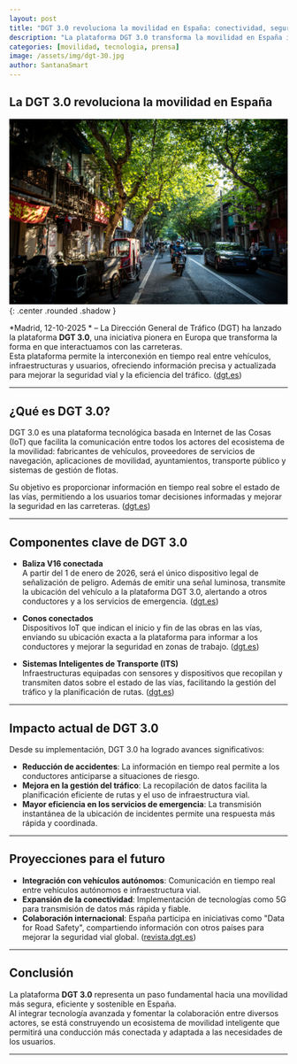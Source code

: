 ```yaml
---
layout: post
title: "DGT 3.0 revoluciona la movilidad en España: conectividad, seguridad y eficiencia"
description: "La plataforma DGT 3.0 transforma la movilidad en España integrando vehículos, infraestructuras y servicios inteligentes."
categories: [movilidad, tecnologia, prensa]
image: /assets/img/dgt-30.jpg
author: SantanaSmart
---
```


## La DGT 3.0 revoluciona la movilidad en España

![dgt 3.0](/assets/images/dgt-30.jpg){: .center .rounded .shadow }

*Madrid, 12-10-2025 * – La Dirección General de Tráfico (DGT) ha lanzado la plataforma **DGT 3.0**, una iniciativa pionera en Europa que transforma la forma en que interactuamos con las carreteras.  
Esta plataforma permite la interconexión en tiempo real entre vehículos, infraestructuras y usuarios, ofreciendo información precisa y actualizada para mejorar la seguridad vial y la eficiencia del tráfico. ([dgt.es](https://www.dgt.es/muevete-con-seguridad/tecnologia-e-innovacion-en-carretera/dgt-3.0/?utm_source=chatgpt.com))

---

## ¿Qué es DGT 3.0?

DGT 3.0 es una plataforma tecnológica basada en Internet de las Cosas (IoT) que facilita la comunicación entre todos los actores del ecosistema de la movilidad: fabricantes de vehículos, proveedores de servicios de navegación, aplicaciones de movilidad, ayuntamientos, transporte público y sistemas de gestión de flotas.  

Su objetivo es proporcionar información en tiempo real sobre el estado de las vías, permitiendo a los usuarios tomar decisiones informadas y mejorar la seguridad en las carreteras. ([dgt.es](https://www.dgt.es/muevete-con-seguridad/tecnologia-e-innovacion-en-carretera/dgt-3.0/?utm_source=chatgpt.com))

---

## Componentes clave de DGT 3.0

- **Baliza V16 conectada**  
  A partir del 1 de enero de 2026, será el único dispositivo legal de señalización de peligro. Además de emitir una señal luminosa, transmite la ubicación del vehículo a la plataforma DGT 3.0, alertando a otros conductores y a los servicios de emergencia. ([dgt.es](https://www.dgt.es/muevete-con-seguridad/tecnologia-e-innovacion-en-carretera/Dispositivos-de-presenalizacion-V16/?utm_source=chatgpt.com))

- **Conos conectados**  
  Dispositivos IoT que indican el inicio y fin de las obras en las vías, enviando su ubicación exacta a la plataforma para informar a los conductores y mejorar la seguridad en zonas de trabajo. ([dgt.es](https://www.dgt.es/muevete-con-seguridad/tecnologia-e-innovacion-en-carretera/conos-conectados/?utm_source=chatgpt.com))

- **Sistemas Inteligentes de Transporte (ITS)**  
  Infraestructuras equipadas con sensores y dispositivos que recopilan y transmiten datos sobre el estado de las vías, facilitando la gestión del tráfico y la planificación de rutas. ([dgt.es](https://www.dgt.es/muevete-con-seguridad/tecnologia-e-innovacion-en-carretera/dgt-3.0/?utm_source=chatgpt.com))

---

## Impacto actual de DGT 3.0

Desde su implementación, DGT 3.0 ha logrado avances significativos:

- **Reducción de accidentes**: La información en tiempo real permite a los conductores anticiparse a situaciones de riesgo.  
- **Mejora en la gestión del tráfico**: La recopilación de datos facilita la planificación eficiente de rutas y el uso de infraestructura vial.  
- **Mayor eficiencia en los servicios de emergencia**: La transmisión instantánea de la ubicación de incidentes permite una respuesta más rápida y coordinada.

---

## Proyecciones para el futuro

- **Integración con vehículos autónomos**: Comunicación en tiempo real entre vehículos autónomos e infraestructura vial.  
- **Expansión de la conectividad**: Implementación de tecnologías como 5G para transmisión de datos más rápida y fiable.  
- **Colaboración internacional**: España participa en iniciativas como "Data for Road Safety", compartiendo información con otros países para mejorar la seguridad vial global. ([revista.dgt.es](https://revista.dgt.es/es/reportajes/2021/03MARZO/0317portada-DGT-seguridad-tecnologica.shtml?utm_source=chatgpt.com))

---

## Conclusión

La plataforma **DGT 3.0** representa un paso fundamental hacia una movilidad más segura, eficiente y sostenible en España.  
Al integrar tecnología avanzada y fomentar la colaboración entre diversos actores, se está construyendo un ecosistema de movilidad inteligente que permitirá una conducción más conectada y adaptada a las necesidades de los usuarios.

---
